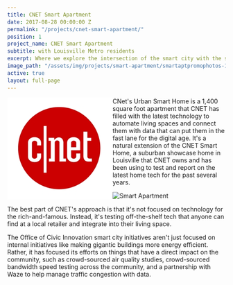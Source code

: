 ```yaml
---
title: CNET Smart Apartment
date: 2017-08-28 00:00:00 Z
permalink: "/projects/cnet-smart-apartment/"
position: 1
project_name: CNET Smart Apartment
subtitle: with Louisville Metro residents
excerpt: Where we explore the intersection of the smart city with the smart home.
image_path: "/assets/img/projects/smart-apartment/smartaptpromophotos-11.jpg"
active: true
layout: full-page
---
```


<img align="left" src="/assets/img/projects/p3/cnet.jpg"> CNet's Urban Smart Home is a 1,400 square foot apartment that CNET has filled with the latest technology to automate living spaces and connect them with data that can put them in the fast lane for the digital age. It's a natural extension of the CNET Smart Home, a suburban showcase home in Louisville that CNET owns and has been using to test and report on the latest home tech for the past several years.

![Smart Apartment](/assets/img/projects/smart-apartment/smartaptpromophotos-11.jpg)

The best part of CNET's approach is that it's not focused on technology for the rich-and-famous. Instead, it's testing off-the-shelf tech that anyone can find at a local retailer and integrate into their living space.

The Office of Civic Innovation smart city initiatives aren't just focused on internal initiatives like making gigantic buildings more energy efficient. Rather, it has focused its efforts on things that have a direct impact on the community, such as crowd-sourced air quality studies, crowd-sourced bandwidth speed testing across the community, and a partnership with Waze to help manage traffic congestion with data.
